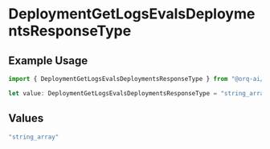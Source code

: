 # DeploymentGetLogsEvalsDeploymentsResponseType

## Example Usage

```typescript
import { DeploymentGetLogsEvalsDeploymentsResponseType } from "@orq-ai/node/models/operations";

let value: DeploymentGetLogsEvalsDeploymentsResponseType = "string_array";
```

## Values

```typescript
"string_array"
```